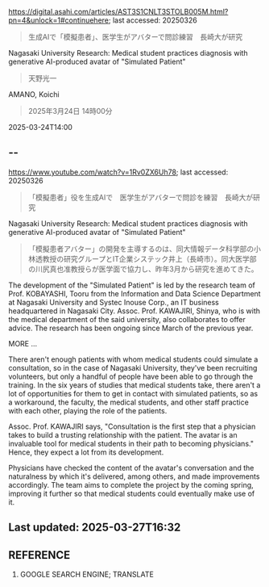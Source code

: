 https://digital.asahi.com/articles/AST3S1CNLT3STOLB005M.html?pn=4&unlock=1#continuehere; last accessed: 20250326

> 生成AIで「模擬患者」、医学生がアバターで問診練習　長崎大が研究

Nagasaki University Research: Medical student practices diagnosis with generative AI-produced avatar of "Simulated Patient"

> 天野光一

AMANO, Koichi

> 2025年3月24日 14時00分

2025-03-24T14:00

## --

https://www.youtube.com/watch?v=1Rv0ZX6Uh78; last accessed: 20250326

> 「模擬患者」役を生成AIで　医学生がアバターで問診を練習　長崎大が研究 

Nagasaki University Research: Medical student practices diagnosis with generative AI-produced avatar of "Simulated Patient"

> 「模擬患者アバター」の開発を主導するのは、同大情報データ科学部の小林透教授の研究グループとIT企業システック井上（長崎市）。同大医学部の川尻真也准教授らが医学面で協力し、昨年3月から研究を進めてきた。

The development of the "Simulated Patient" is led by the research team of Prof. KOBAYASHI, Tooru from the Information and Data Science Department at Nagasaki University and Systec Inouse Corp., an IT business headquartered in Nagasaki City. Assoc. Prof. KAWAJIRI, Shinya, who is with the medical department of the said university, also collaborates to offer advice. The research has been ongoing since March of the previous year.

MORE ...

There aren't enough patients with whom medical students could simulate a consultation, so in the case of Nagasaki University, they've been recruiting volunteers, but only a handful of people have been able to go through the training. In the six years of studies that medical students take, there aren't a lot of opportunities for them to get in contact with simulated patients, so as a workaround, the faculty, the medical students, and other staff practice with each other, playing the role of the patients.

Assoc. Prof. KAWAJIRI says, "Consultation is the first step that a physician takes to build a trusting relationship with the patient. The avatar is an invaluable tool for medical students in their path to becoming physicians." Hence, they expect a lot from its development.

Physicians have checked the content of the avatar's conversation and the naturalness by which it's delivered, among others, and made improvements accordingly. The team aims to complete the project by the coming spring, improving it further so that medical students could eventually make use of it.

## Last updated: 2025-03-27T16:32

## REFERENCE

1) GOOGLE SEARCH ENGINE; TRANSLATE